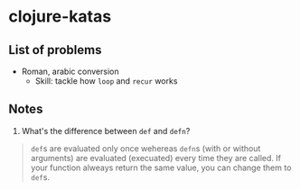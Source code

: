 # clojure-katas
## List of problems
* Roman, arabic conversion
  - Skill: tackle how `loop` and `recur` works

## Notes
1. What's the difference between `def` and `defn`?

  > `def`s are evaluated only once wehereas `defn`s (with or without arguments) are evaluated (execuated) every time they are called. If your function alweays return the same value, you can change them to `def`s.